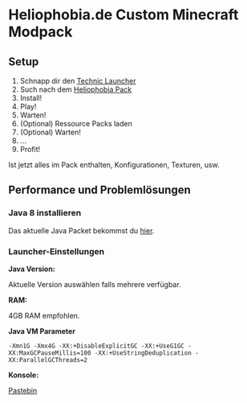 # Heliophobia.de Custom Minecraft Modpack

## Setup

1. Schnapp dir den [Technic Launcher](http://www.technicpack.net/download)
2. Such nach dem [Heliophobia Pack](http://www.technicpack.net/modpack/heliophobia.779630)
3. Install!
4. Play!
5. Warten!
6. (Optional) Ressource Packs laden
7. (Optional) Warten!
8. …
9. Profit!

Ist jetzt alles im Pack enthalten, Konfigurationen, Texturen, usw.

## Performance und Problemlösungen

### Java 8 installieren

Das aktuelle Java Packet bekommst du [hier](http://www.java.com/de/download).

### Launcher-Einstellungen

**Java Version:**

<Screenshot>

Aktuelle Version auswählen falls mehrere verfügbar.

**RAM:**

<Screenshot>

4GB RAM empfohlen.

**Java VM Parameter**

<Screenshot>

`-Xmn1G -Xmx4G -XX:+DisableExplicitGC -XX:+UseG1GC -XX:MaxGCPauseMillis=100 -XX:+UseStringDeduplication -XX:ParallelGCThreads=2`

**Konsole:**

<Screenshot>

[Pastebin](http://pastebin.com/)
